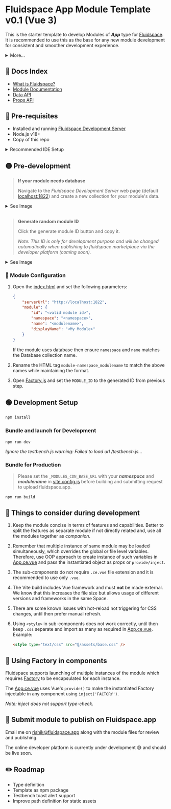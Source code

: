 # Fluidspace App Module Template v0.1 (Vue 3)

This is the starter template to develop Modules of ***App*** type for [Fluidspace](https://fluidspace.app).<br>
It is recommended to use this as the base for any new module development for consistent and smoother development experience.

<details>
<summary>More...</summary>

This template contains basic code structure including the Factory, API controller and environment simulation definitions.

The template uses **Vue 3 + Vite** and trimmed-down version of JS files that are used on Fluidspace to invoke and handle modules.

The Vite bundling and build configuration are already defined, we recommend to not change any of it.

The final build is an IIFE with .js in *dist/js/* and all the static assets in *dist/assets/* directory.
Due to the nature of current build process, the built (dist) files may not be directly servable (i.e. independent of Fluidspace Environment).
</details>

## 🔖 Docs Index
* [What is Fluidspace?](https://gist.github.com/rishiktiwari/645f48422aad7ca7781d1142b3f3b1bd)
* [Module Documentation](docs/Module.md)
* [Data API](docs/DataAPI.md)
* [Props API](docs/PropsAPI.md)


## 🔴 Pre-requisites
- Installed and running [Fluidspace Development Server](https://github.com/rishiktiwari/fluidspace-development-server)
- Node.js v18+
- Copy of this repo

<details>
<summary>Recommended IDE Setup</summary>

[VSCode](https://code.visualstudio.com/) + [Volar](https://marketplace.visualstudio.com/items?itemName=Vue.volar) (and disable Vetur).
</details>

## 🟡 Pre-development
> **If your module needs database**
>
> Navigate to the *Fluidspace Development Server* web page (default [localhost:1822](http://localhost:1822)) and create a new collection for your module's data.
>
<details>
<summary>See Image</summary>
<div align="center">
    <img src="docs/assets/create_new_mod_col.png" width="300px">
</div>
</details><br>

> **Generate random module ID**
>
> Click the generate module ID button and copy it.
>
> *Note: This ID is only for development purpose and will be changed automatically when publishing to fluidspace marketplace via the developer platform (coming soon).*
<details>
<summary>See Image</summary>
<div align="center">
   <img src="docs/assets/rand_mod_id.png" width="300px">
</div>
</details>

### 📄 Module Configuration

1. Open the [index.html](index.html) and set the following parameters:
    ```json
    {
        "serverUrl": "http://localhost:1822",
        "module": {
            "id": "<valid module id>",
            "namespace": "<namespace>",
            "name": "<modulename>",
            "displayName": "<My Module>"
        }
    }
    ```
    If the module uses database then ensure ```namespace``` and ```name``` matches the Database collection name.

2. Rename the HTML tag ```module-namespace_modulename``` to match the above names while maintaining the format.

3. Open [Factory.js](src/shared/Factory.js) and set the ```MODULE_ID``` to the generated ID from previous step.

## 🟢 Development Setup
```sh
npm install
```

### Bundle and launch for Development
```sh
npm run dev
```

*Ignore the testbench.js warning: Failed to load url /testbench.js...*

### Bundle for Production

> Please set the `_MODULES_CDN_BASE_URL` with your ***namespace*** and ***modulename*** in [vite.config.js](vite.config.js) before building and submitting request to upload fluidspace.app.

```sh
npm run build
```

## 📙 Things to consider during development

1. Keep the module concise in terms of features and capabilities. Better to split the features as separate module if not directly related and, use all the modules together as *companion*.

2. Remember that multiple instance of same module may be loaded simultaneously, which overrides the global or file level variables. Therefore, use OOP approach to create instance of such variables in [App.ce.vue](src/App.ce.vue) and pass the instantiated object as *props* or `provide/inject`.

3. The sub-components do not require `.ce.vue` file extension and it is recommended to use only `.vue`.

4. The Vite build includes Vue framework and must **not** be made external. We know that this increases the file size but allows usage of different versions and frameworks in the same Space.

5. There are some known issues with hot-reload not triggering for CSS changes, until then prefer manual refresh.

6. Using `<style>` in sub-components does not work correctly, until then keep `.css` separate and import as many as required in [App.ce.vue](src/App.ce.vue). Example:
    ```html
    <style type="text/css" src="@/assets/base.css" />
    ```

## 🧩 Using Factory in components
Fluidspace supports launching of multiple instances of the module which requires [Factory](src/shared/Factory.js) to be encapsulated for each instance.

The [App.ce.vue](src/App.ce.vue) uses Vue's `provide()` to make the instantiated Factory injectable in any component using `inject('FACTORY')`.

*Note: inject does not support type-check.*

## 📧 Submit module to publish on Fluidspace.app

Email me on [rishik@fluidspace.app](mailto:rishik@fluidspace.app) along with the module files for review and publishing.

The online developer platform is currently under development 😅 and should be live soon.

## ✏️ Roadmap
- Type definition
- Template as npm package
- Testbench toast alert support
- Improve path definition for static assets
